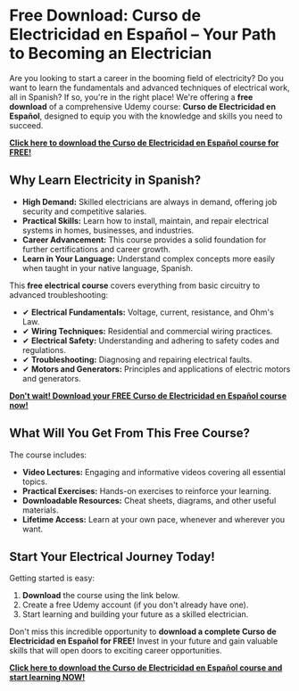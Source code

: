 # Free Download: Curso de Electricidad en Español – Your Path to Becoming an Electrician

Are you looking to start a career in the booming field of electricity? Do you want to learn the fundamentals and advanced techniques of electrical work, all in Spanish? If so, you're in the right place! We're offering a **free download** of a comprehensive Udemy course: **Curso de Electricidad en Español**, designed to equip you with the knowledge and skills you need to succeed.

[**Click here to download the Curso de Electricidad en Español course for FREE!**](https://udemywork.com/curso-de-electricidad-en-espanol)

## Why Learn Electricity in Spanish?

*   **High Demand:** Skilled electricians are always in demand, offering job security and competitive salaries.
*   **Practical Skills:** Learn how to install, maintain, and repair electrical systems in homes, businesses, and industries.
*   **Career Advancement:** This course provides a solid foundation for further certifications and career growth.
*   **Learn in Your Language:** Understand complex concepts more easily when taught in your native language, Spanish.

This **free electrical course** covers everything from basic circuitry to advanced troubleshooting:

*   ✔ **Electrical Fundamentals:** Voltage, current, resistance, and Ohm's Law.
*   ✔ **Wiring Techniques:** Residential and commercial wiring practices.
*   ✔ **Electrical Safety:** Understanding and adhering to safety codes and regulations.
*   ✔ **Troubleshooting:** Diagnosing and repairing electrical faults.
*   ✔ **Motors and Generators:** Principles and applications of electric motors and generators.

[**Don't wait! Download your FREE Curso de Electricidad en Español course now!**](https://udemywork.com/curso-de-electricidad-en-espanol)

## What Will You Get From This Free Course?

The course includes:

*   **Video Lectures:** Engaging and informative videos covering all essential topics.
*   **Practical Exercises:** Hands-on exercises to reinforce your learning.
*   **Downloadable Resources:** Cheat sheets, diagrams, and other useful materials.
*   **Lifetime Access:** Learn at your own pace, whenever and wherever you want.

## Start Your Electrical Journey Today!

Getting started is easy:

1.  **Download** the course using the link below.
2.  Create a free Udemy account (if you don't already have one).
3.  Start learning and building your future as a skilled electrician.

Don't miss this incredible opportunity to **download a complete Curso de Electricidad en Español for FREE!** Invest in your future and gain valuable skills that will open doors to exciting career opportunities.

[**Click here to download the Curso de Electricidad en Español course and start learning NOW!**](https://udemywork.com/curso-de-electricidad-en-espanol)
